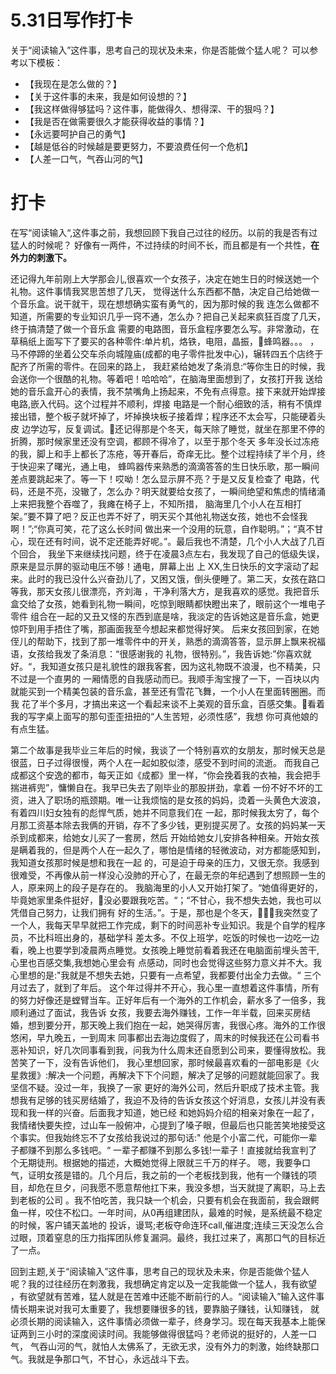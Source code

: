 # 5.31日写作打卡
关于“阅读输入”这件事，思考自己的现状及未来，你是否能做个猛人呢？
可以参考以下模板：
- 【我现在是怎么做的？】
- 【关于这件事的未来，我是如何设想的？】
- 【我这样做得够猛吗？这件事，能做得久、想得深、干的狠吗？】
- 【我是否在做需要很久才能获得收益的事情？】
- 【永远要呵护自己的勇气】
- 【越是低谷的时候越是要更努力，不要浪费任何一个危机】
- 【人差一口气，气吞山河的气】


# 打卡
在写“阅读输入“,这件事之前，我想回顾下我自己过往的经历。以前的我是否有过猛人的时候呢？
好像有一两件，不过持续的时间不长，而且都是有一个共性，**在外力的刺激下。**

还记得九年前刚上大学那会儿,很喜欢一个女孩子，决定在她生日的时候送她一个礼物。这件事情我冥思苦想了几天，
觉得送什么东西都不酷，决定自己给她做一个音乐盒。说干就干，现在想想确实蛮有勇气的，因为那时候的我
连怎么做都不知道，所需要的专业知识几乎一窍不通，怎么办？把自己关起来疯狂百度了几天，终于搞清楚了做一个音乐盒
需要的电路图，音乐盒程序要怎么写。非常激动，在草稿纸上面写下了要买的各种零件:单片机，烙铁，电阻，晶振，蜂鸣器。。。
，马不停蹄的坐着公交车杀向城隍庙(成都的电子零件批发中心)，辗转四五个店终于配齐了所需的零件。在回来的路上，
我赶紧给她发了条消息:“等你生日的时候，我会送你一个很酷的礼物。等着吧！哈哈哈”，在脑海里面想到了，女孩打开我
送给她的音乐盒开心的表情，我不禁嘴角上扬起来，不免有点得意。接下来就开始焊接电路,嵌入代码。这个过程并不顺利，焊接
电路是一个耐心细致的活，稍有不慎焊接出错，整个板子就坏掉了，坏掉换块板子接着焊；程序还不太会写，只能硬着头皮
边学边写，反复调试。还记得那是个冬天，每天除了睡觉，就坐在那里不停的折腾，那时候家里还没有空调，都顾不得冷了，以至于那个冬天
多年没长过冻疮的我，脚上和手上都长了冻疮，等开春后，奇痒无比。整个过程持续了半个月，终于快迎来了曙光，通上电，
蜂鸣器传来熟悉的滴滴答答的生日快乐歌，那一瞬间差点要跳起来了。等一下！哎呦！怎么显示屏不亮？于是又反复检查了
电路，代码，还是不亮，没辙了，怎么办？明天就要给女孩了，一瞬间绝望和焦虑的情绪涌上来把我整个吞噬了，我瘫在椅子上，不知所措，
脑海里几个小人在互相打架。”要不算了吧？反正也弄不好了，明天买个其他礼物送女孩，她也不会怪我啊！”;“你真可笑，花了这么长时间
做出来一个没用的玩意，自作聪明。”；“真不甘心，现在还有时间，说不定还能弄好呢。”。最后我也不清楚，几个小人大战了几百个回合，
我坐下来继续找问题，终于在凌晨3点左右，我发现了自己的低级失误，原来是显示屏的驱动电压不够！通电，屏幕上出
上 XX,生日快乐的文字滚动了起来。此时的我已没什么兴奋劲儿了，又困又饿，倒头便睡了。第二天，女孩在路口等我，那天女孩儿很漂亮，齐刘海
，干净利落大方，是我喜欢的感觉。我把音乐盒交给了女孩，她看到礼物一瞬间，吃惊到眼睛都快瞪出来了，眼前这个一堆电子零件
组合在一起的又丑又怪的东西到底是啥，我淡定的告诉她这是音乐盒，她更惊吓到用手捂住了嘴，那画面我至今想起来都觉得好笑。
后来女孩回到家，在她侄儿的帮助下，找到了那一堆零件中的开关，熟悉的滴滴答答，显示屏上飘来祝福语，女孩给我发了条消息：“很感谢我的
礼物，很特别。”，我告诉她:”你喜欢就好。“，我知道女孩只是礼貌性的跟我客套，因为这礼物既不浪漫，也不精美，只不过是一个直男的
一厢情愿的自我感动而已。我顺手淘宝搜了一下，一百块以内就能买到一个精美包装的音乐盒，甚至还有雪花飞舞，一个小人在里面转圈圈。而我
花了半个多月，才搞出来这一个看起来谈不上美观的音乐盒，百感交集。看着我的写字桌上面写的那句歪歪扭扭的“人生苦短，必须性感”，我想
你可真他娘的有点生猛。

第二个故事是我毕业三年后的时候，我谈了一个特别喜欢的女朋友，那时候天总是很蓝，日子过得很慢，两个人在一起如胶似漆，感受不到时间的流逝。
而我自己成都这个安逸的都市，每天正如《成都》里一样，“你会挽着我的衣袖，我会把手揣进裤兜”，慵懒自在。我早已失去了刚毕业的那股拼劲，拿着
一份不好不坏的工资，进入了职场的瓶颈期。唯一让我烦恼的是女孩的妈妈，烫着一头黄色大波浪，有着四川妇女独有的彪悍气质，她并不同意我们在
一起，那时候我太穷了，每个月那工资基本除去我俩的开销，存不了多少钱，更别提买房了。女孩的妈妈某一天杀到成都来，给她女儿买了一套房，然后
开始给她女儿安排各种相亲。开始女孩是瞒着我的，但是两个人在一起久了，哪怕是情绪的轻微波动，对方都能感知到，我知道女孩那时候是想和我在一起
的，可是迫于母亲的压力，又很无奈。我感到很难受，不再像从前一样没心没肺的开心了，在最无奈的年纪遇到了想照顾一生的人，原来网上的段子是存在的。
我脑海里的小人又开始打架了。“她值得更好的，毕竟她家里条件挺好，没必要跟我吃苦。“；“不甘心，我不想失去她，我也可以凭借自己努力，让我们拥有
好的生活。”。于是，那也是个冬天，我突然变了一个人，我每天早早就把工作完成，剩下的时间恶补专业知识。我是个自学的程序员，不比科班出身的，基础学科
差太多。不仅上班学，吃饭的时候也一边吃一边看，晚上也要学到凌晨两点睡觉。女孩晚上睡觉前看着我还在电脑面前埋头苦干,心里也百感交集,我想她心里会有
点感动，同时也会觉得这些努力意义并不大。我心里想的是:"我就是不想失去她，只要有一点希望，我都要付出全力去做。“ 三个月过去了，就到了年后。
这个年过得并不开心，我心里一直想着这件事情，所有的努力好像还是螳臂当车。正好年后有一个海外的工作机会，薪水多了一倍多，我顺利通过了面试，我告诉
女孩，我要去海外赚钱，工作一年半载，回来买房结婚，想到要分开，那天晚上我们抱在一起，她哭得厉害，我很心疼。海外的工作很悠闲，早九晚五，一到周末
同事都出去海边度假了，周末的时候我还在公司看书恶补知识，好几次同事看到我，问我为什么周末还自愿到公司来，要懂得放松。我苦笑了一下，没有告诉他们，
我心里想回家，那时候最喜欢看的一部电影是《火星救援》:解决一个问题，再解决下下个问题，解决了足够的问题就能回家了。我坚信不疑。没过一年，我换了一家
更好的海外公司，然后升职成了技术主管。我想我有足够的钱买房结婚了，我迫不及待的告诉女孩这个好消息，女孩儿并没有表现和我一样的兴奋。后面我才知道，她已经
和她妈妈介绍的相亲对象在一起了，我情绪快要失控，过山车一般俯冲，心提到了嗓子眼，但最后也只能苦笑地接受这个事实。但我始终忘不了女孩给我说过的那句话:"
他是个小富二代，可能你一辈子都赚不到那么多钱吧。“ 一辈子都赚不到那么多钱!一辈子！直接就给我宣判了个无期徒刑。根据她的描述，大概她觉得上限就三千万的样子。
嗯，我要争口气，证明女孩是错的。几个月后，我之前的一个老板找到我，他有一个赚钱的项目，却危在旦夕，问我愿不愿意帮他扛下来，我没多想，当天就提了离职，马上去到老板的公司
。我不怕吃苦，我只缺一个机会，只要有机会在我面前，我会跟鳄鱼一样，咬住不松口。一年时间，从0再组建团队，最难的时候，是系统最不稳定的时候，客户铺天盖地的
投诉，谩骂;老板夺命连环call,催进度;连续三天没怎么合过眼，顶着窒息的压力指挥团队修复漏洞。最终，我扛过来了，离那口气的目标近了一点。

回到主题,关于“阅读输入”这件事，思考自己的现状及未来，你是否能做个猛人呢？我的过往经历在刺激我，我想确定肯定以及一定我能做一个猛人，我有欲望
，有欲望就有苦难，猛人就是在苦难中还能不断前行的人。“阅读输入”输入这件事情长期来说对我可太重要了，我想要赚很多的钱，要靠脑子赚钱，认知赚钱，
就必须长期的阅读输入，这件事情必须做一辈子，终身学习。现在每天我基本上能保证两到三小时的深度阅读时间。我能够做得很猛吗？老师说的挺好的，人差一口气，
气吞山河的气，就怕人太佛系了，无欲无求，没有外力的刺激，始终缺那口气。我就是争那口气，不甘心，永远战斗下去。




